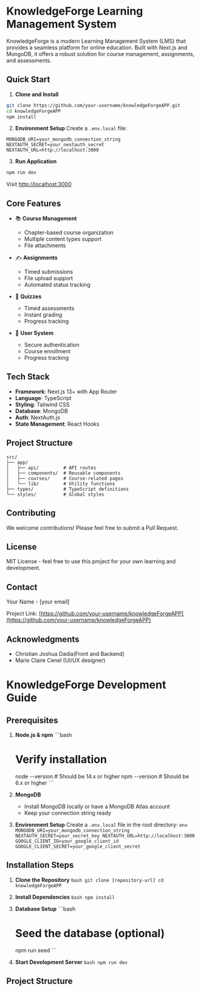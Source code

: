 # KnowledgeForge Learning Management System

KnowledgeForge is a modern Learning Management System (LMS) that provides a seamless platform for online education. Built with Next.js and MongoDB, it offers a robust solution for course management, assignments, and assessments.

## Quick Start

1. **Clone and Install**

```bash
git clone https://github.com/your-username/knowledgeForgeAPP.git
cd knowledgeForgeAPP
npm install
```

2. **Environment Setup**
Create a `.env.local` file:
```env
MONGODB_URI=your_mongodb_connection_string
NEXTAUTH_SECRET=your_nextauth_secret
NEXTAUTH_URL=http://localhost:3000
```

3. **Run Application**
```bash
npm run dev
```

Visit [http://localhost:3000](http://localhost:3000)

## Core Features

- 📚 **Course Management**
  - Chapter-based course organization
  - Multiple content types support
  - File attachments

- ✍️ **Assignments**
  - Timed submissions
  - File upload support
  - Automated status tracking

- 📝 **Quizzes**
  - Timed assessments
  - Instant grading
  - Progress tracking

- 👥 **User System**
  - Secure authentication
  - Course enrollment
  - Progress tracking

## Tech Stack

- **Framework**: Next.js 13+ with App Router
- **Language**: TypeScript
- **Styling**: Tailwind CSS
- **Database**: MongoDB
- **Auth**: NextAuth.js
- **State Management**: React Hooks

## Project Structure

```
src/
├── app/
│   ├── api/         # API routes
│   ├── components/  # Reusable components
│   ├── courses/     # Course-related pages
│   └── lib/         # Utility functions
├── types/           # TypeScript definitions
└── styles/          # Global styles
```

## Contributing

We welcome contributions! Please feel free to submit a Pull Request.

## License

MIT License - feel free to use this project for your own learning and development.

## Contact

Your Name - [your email]

Project Link: [https://github.com/your-username/knowledgeForgeAPP](https://github.com/your-username/knowledgeForgeAPP)

## Acknowledgments

* Christian Joshua Dadia(Front and Backend)
* Marie Claire Cenel (UI/UX designer)
# KnowledgeForge Development Guide

## Prerequisites

1. **Node.js & npm**   ```bash
   # Verify installation
   node --version  # Should be 14.x or higher
   npm --version   # Should be 6.x or higher   ```

2. **MongoDB**
   - Install MongoDB locally or have a MongoDB Atlas account
   - Keep your connection string ready

3. **Environment Setup**
   Create a `.env.local` file in the root directory:   ```env
   MONGODB_URI=your_mongodb_connection_string
   NEXTAUTH_SECRET=your_secret_key
   NEXTAUTH_URL=http://localhost:3000
   GOOGLE_CLIENT_ID=your_google_client_id
   GOOGLE_CLIENT_SECRET=your_google_client_secret   ```

## Installation Steps

1. **Clone the Repository**   ```bash
   git clone [repository-url]
   cd knowledgeForgeAPP   ```

2. **Install Dependencies**   ```bash
   npm install   ```

3. **Database Setup**   ```bash
   # Seed the database (optional)
   npm run seed   ```

4. **Start Development Server**   ```bash
   npm run dev   ```

## Project Structure


